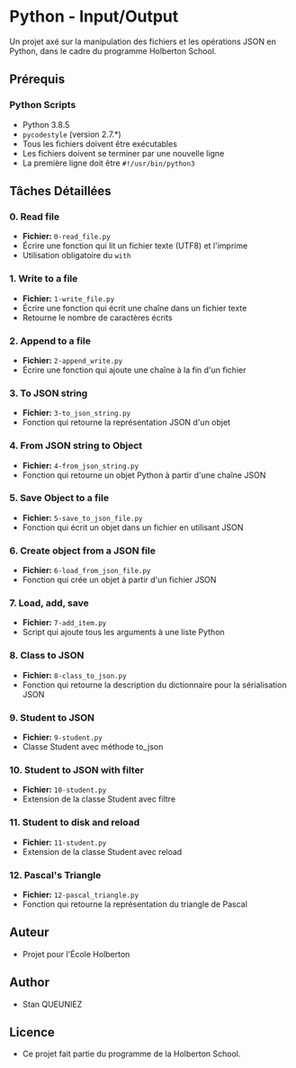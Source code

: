 # Python - Input/Output

Un projet axé sur la manipulation des fichiers et les opérations JSON en Python, dans le cadre du programme Holberton School.

## Prérequis

### Python Scripts
* Python 3.8.5
* `pycodestyle` (version 2.7.*)
* Tous les fichiers doivent être exécutables
* Les fichiers doivent se terminer par une nouvelle ligne
* La première ligne doit être `#!/usr/bin/python3`

## Tâches Détaillées

### 0. Read file
* **Fichier:** `0-read_file.py`
* Écrire une fonction qui lit un fichier texte (UTF8) et l'imprime
* Utilisation obligatoire du `with`

### 1. Write to a file
* **Fichier:** `1-write_file.py`
* Écrire une fonction qui écrit une chaîne dans un fichier texte
* Retourne le nombre de caractères écrits

### 2. Append to a file
* **Fichier:** `2-append_write.py`
* Écrire une fonction qui ajoute une chaîne à la fin d'un fichier

### 3. To JSON string
* **Fichier:** `3-to_json_string.py`
* Fonction qui retourne la représentation JSON d'un objet

### 4. From JSON string to Object
* **Fichier:** `4-from_json_string.py`
* Fonction qui retourne un objet Python à partir d'une chaîne JSON

### 5. Save Object to a file
* **Fichier:** `5-save_to_json_file.py`
* Fonction qui écrit un objet dans un fichier en utilisant JSON

### 6. Create object from a JSON file
* **Fichier:** `6-load_from_json_file.py`
* Fonction qui crée un objet à partir d'un fichier JSON

### 7. Load, add, save
* **Fichier:** `7-add_item.py`
* Script qui ajoute tous les arguments à une liste Python

### 8. Class to JSON
* **Fichier:** `8-class_to_json.py`
* Fonction qui retourne la description du dictionnaire pour la sérialisation JSON

### 9. Student to JSON
* **Fichier:** `9-student.py`
* Classe Student avec méthode to_json

### 10. Student to JSON with filter
* **Fichier:** `10-student.py`
* Extension de la classe Student avec filtre

### 11. Student to disk and reload
* **Fichier:** `11-student.py`
* Extension de la classe Student avec reload

### 12. Pascal's Triangle
* **Fichier:** `12-pascal_triangle.py`
* Fonction qui retourne la représentation du triangle de Pascal

## Auteur
* Projet pour l'École Holberton

## Author
* Stan QUEUNIEZ

## Licence
* Ce projet fait partie du programme de la Holberton School.